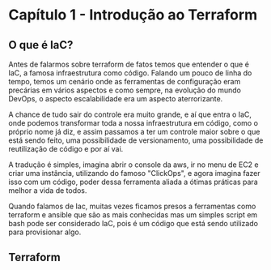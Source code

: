# Capítulo 1 - Introdução ao Terraform

## O que é IaC?

Antes de falarmos sobre terraform de fatos temos que entender o que é IaC, a famosa
infraestrutura como código. Falando um pouco de linha do tempo, temos um cenário onde
as ferramentas de configuração eram precárias em vários aspectos e como sempre, na
evolução do mundo DevOps, o aspecto escalabilidade era um aspecto aterrorizante.

A chance de tudo sair do controle era muito grande, e aí que entra o IaC, onde podemos
transformar toda a nossa infraestrutura em código, como o próprio nome já diz, e assim
passamos a ter um controle maior sobre o que está sendo feito, uma possibilidade de
versionamento, uma possibilidade de reutilização de código e por aí vai.

A tradução é simples, imagina abrir o console da aws, ir no menu de EC2 e criar uma
instância, utilizando do famoso "ClickOps", e agora imagina fazer isso com um código,
poder dessa ferramenta aliada a ótimas práticas para melhor a vida de todos.

Quando falamos de Iac, muitas vezes ficamos presos a ferramentas como terraform e
ansible que são as mais conhecidas mas um simples script em bash pode ser considerado
IaC, pois é um código que está sendo utilizado para provisionar algo.

## Terraform

